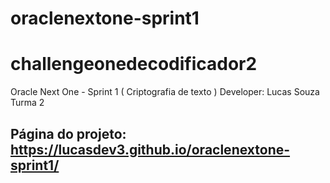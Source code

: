 # oraclenextone-sprint1
# challengeonedecodificador2

Oracle Next One - Sprint 1 ( Criptografia de texto )
Developer: Lucas Souza Turma 2

## Página do projeto: https://lucasdev3.github.io/oraclenextone-sprint1/